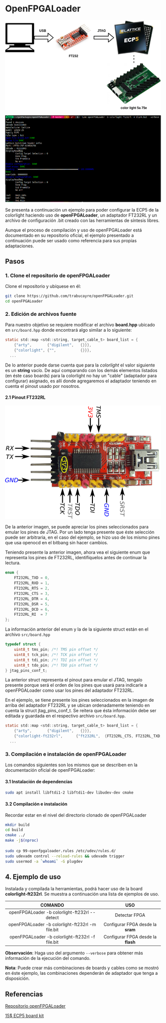 # OpenFPGALoader

![intro](https://raw.githubusercontent.com/unal-digital-electronic/litex-and-softcore-projects/master/openocd-tool/host/ft232r/colorlight-5A-75E-openocd-config/img/intro.png)

![openFPGALoader-example](./img/openFPGALoader-example.png)

Se presenta a continuación un ejemplo para poder configurar la ECP5 de la colorlight
haciendo uso de **openFPGALoader**, un adaptador FT232RL y un archivo de configuración .bit
creado con las herramientas de síntesis libres.

Aunque el proceso de compilación y uso de openFPGALoader está documentado en su repositorio
oficial, el ejemplo presentado a continuación puede ser usado como referencia para sus propias
adaptaciones.

## Pasos

### 1. Clone el repositorio de openFPGALoader

Clone el repositorio y ubíquese en él:

```bash
git clone https://github.com/trabucayre/openFPGALoader.git
cd openFPGALoader
```

### 2. Edición de archivos fuente

Para nuestro objetivo se requiere modificar el archivo **board.hpp** ubicado en
`src/board.hpp` donde encontrará algo similar a lo siguiente:

```C
static std::map <std::string, target_cable_t> board_list = {
	{"arty",       {"digilent",   {}}},
	{"colorlight", {"",           {}}},
  ...
```

De lo anterior puede darse cuenta que para la *colorlight* el valor siguiente es un **string** vacío.
De aquí comparando con los demás elementos listados (en éste caso boards) para la colorlight no hay
un "cable" (adaptador para configurar) asignado, es allí donde agregaremos el adaptador teniendo en cuenta
el pinout usado por nosotros.

#### 2.1 Pinout FT232RL

![ft232rl-jtag](./img/ft232rl-jtag.png)

De la anterior imagen, se puede apreciar los pines seleccionados para emular los pines de JTAG. Por un lado
tenga presente que éste selección puede ser arbitraria, en el caso del ejemplo,
se hizo uso de los mismo pines que usa openocd en el bitbang sin hacer cambios.

Teniendo presente la anterior imagen, ahora vea el siguiente enum que representa los pines de FT232RL, identifíquelos
antes de continuar la lectura.
```C
enum {
	FT232RL_TXD = 0,
	FT232RL_RXD = 1,
	FT232RL_RTS = 2,
	FT232RL_CTS = 3,
	FT232RL_DTR = 4,
	FT232RL_DSR = 5,
	FT232RL_DCD = 6,
	FT232RL_RI  = 7
};
```

La información anterior del enum y la de la siguiente struct están en el archivo `src/board.hpp`

```C
typedef struct {
	uint8_t tms_pin; /*! TMS pin offset */
	uint8_t tck_pin; /*! TCK pin offset */
	uint8_t tdi_pin; /*! TDI pin offset */
	uint8_t tdo_pin; /*! TDO pin offset */
} jtag_pins_conf_t;
```

La anterior struct representa el pinout para emular el JTAG, tengalo presente porque será el orden
de los pines que usará para indicarle a openFPGALoader como usar los pines del adaptador FT232RL.

En el ejemplo, se tiene presente los pines seleccionados en la imagen de arriba del adaptador FT232RL
y se ubican ordenadamente teniendo en cuenta la struct jtag_pins_conf_t. Se reitera que ésta información
debe ser editada y guardada en el respectivo archivo `src/board.hpp`.

```C
static std::map <std::string, target_cable_t> board_list = {
	{"arty",       {"digilent",   {}}},
	{"colorlight-ft232rl",      {"ft232RL",  {FT232RL_CTS, FT232RL_TXD, FT232RL_RXD, FT232RL_RTS}}},
  ...
```

### 3. Compilación e instalación de openFPGALoader

Los comandos siguientes son los mismos que se describen en la documentación oficial de openFPGALoader:

#### 3.1 Instalación de dependencias

```bash
sudo apt install libftdi1-2 libftdi1-dev libudev-dev cmake
```

#### 3.2 Compilación e instalación

Recordar estar en el nivel del directorio clonado de openFPGALoader

```bash
mkdir build
cd build
cmake ../
make -j$(nproc)

sudo cp 99-openfpgaloader.rules /etc/udev/rules.d/
sudo udevadm control --reload-rules && udevadm trigger
sudo usermod -a `whoami` -G plugdev
```

## 4. Ejemplo de uso

Instalada y compilada la herramientas, podrá hacer uso de la board **colorlight-ft232rl**. Se muestra a continuación una lista
de ejemplos de uso.

|COMANDO|USO|
|:-------------:|:-------------:|
|openFPGALoader -b colorlight-ft232rl --detect |Detectar FPGA|
|openFPGALoader -b colorlight-ft232rl -m file.bit |Configurar FPGA desde la **sram**|
|openFPGALoader -b colorlight-ft232rl -f file.bit |Configurar FPGA desde la **flash**|

**Observación**: Haga uso del argumento `--verbose` para obtener más información de la ejecución
del comando.

**Nota**: Puede crear más combinaciones de boards y cables como se mostró en éste ejemplo, las combinaciones
dependerán de adaptador que tenga a disposición.

## Referencias

[Repositorio openFPGALoader](https://github.com/trabucayre/openFPGALoader)

[15$ ECP5 board kit](http://www.fabienm.eu/flf/15-ecp5-board-kit/)
